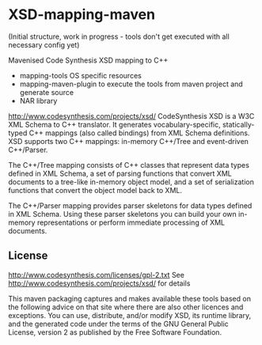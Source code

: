 XSD-mapping-maven
=================
(Initial structure, work in progress - tools don't get executed with all necessary config yet)

Mavenised Code Synthesis XSD mapping to C++ 
 - mapping-tools OS specific resources 
 - mapping-maven-plugin to execute the tools from maven project and generate source
 - NAR library

http://www.codesynthesis.com/projects/xsd/
CodeSynthesis XSD is a W3C XML Schema to C++ translator. It generates vocabulary-specific, statically-typed C++ mappings (also called bindings) from XML Schema definitions. XSD supports two C++ mappings: in-memory C++/Tree and event-driven C++/Parser.

The C++/Tree mapping consists of C++ classes that represent data types defined in XML Schema, a set of parsing functions that convert XML documents to a tree-like in-memory object model, and a set of serialization functions that convert the object model back to XML.

The C++/Parser mapping provides parser skeletons for data types defined in XML Schema. Using these parser skeletons you can build your own in-memory representations or perform immediate processing of XML documents.

License
-------
http://www.codesynthesis.com/licenses/gpl-2.txt
See http://www.codesynthesis.com/projects/xsd/ for details

This maven packaging captures and makes available these tools based on the following advice on that site where there are also other licences and exceptions.
 You can use, distribute, and/or modify XSD, its runtime library, and the generated code under the terms of the GNU General Public License, version 2 as published by the Free Software Foundation.

